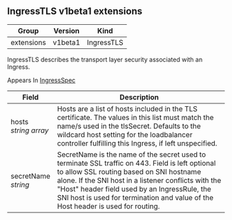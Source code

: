 ## IngressTLS v1beta1 extensions

Group        | Version     | Kind
------------ | ---------- | -----------
extensions | v1beta1 | IngressTLS



IngressTLS describes the transport layer security associated with an Ingress.

<aside class="notice">
Appears In  <a href="#ingressspec-v1beta1">IngressSpec</a> </aside>

Field        | Description
------------ | -----------
hosts <br /> *string array*  | Hosts are a list of hosts included in the TLS certificate. The values in this list must match the name/s used in the tlsSecret. Defaults to the wildcard host setting for the loadbalancer controller fulfilling this Ingress, if left unspecified.
secretName <br /> *string*  | SecretName is the name of the secret used to terminate SSL traffic on 443. Field is left optional to allow SSL routing based on SNI hostname alone. If the SNI host in a listener conflicts with the "Host" header field used by an IngressRule, the SNI host is used for termination and value of the Host header is used for routing.

